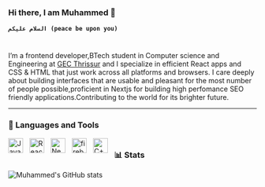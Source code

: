 ### Hi there, I am Muhammed 👋

**`السلام عليكم (peace be upon you)`**
#
I’m a frontend developer,BTech student in Computer science and Engineering at [GEC Thrissur](https://gectcr.ac.in/) and I specialize in efficient React apps and CSS & HTML that just work across all platforms and browsers. I care deeply about building interfaces that are usable and pleasant for the most number of people possible,proficient in Nextjs for building high perfomance SEO friendly applications.Contributing to the world for its brighter future.

---

### 🧰 Languages and Tools
<img align="left" alt="JavaScript" width="30px" style="padding-right:10px;" src="https://cdn.jsdelivr.net/gh/devicons/devicon/icons/javascript/javascript-plain.svg" />
<img align="left" alt="React" width="30px" style="padding-right:10px;" src="https://cdn.jsdelivr.net/gh/devicons/devicon/icons/react/react-original.svg" />
<img align="left" alt="Nextjs" width="30px" style="padding-right:10px;" src="https://www.google.com/imgres?imgurl=https%3A%2F%2Fupload.wikimedia.org%2Fwikipedia%2Fcommons%2Fthumb%2F8%2F8e%2FNextjs-logo.svg%2F800px-Nextjs-logo.svg.png&imgrefurl=https%3A%2F%2Fcommons.wikimedia.org%2Fwiki%2FFile%3ANextjs-logo.svg&tbnid=645DMpBxEOIpLM&vet=12ahUKEwjW24OlxLz7AhWFQnwKHbhGBfYQMygOegUIARDkAQ..i&docid=8iO1dYurJdnoJM&w=800&h=479&q=nextjs%20logo&ved=2ahUKEwjW24OlxLz7AhWFQnwKHbhGBfYQMygOegUIARDkAQ" />
<img align="left" alt="firebase" width="30px" style="padding-right:10px;" src="https://cdn.jsdelivr.net/gh/devicons/devicon/icons/firebase/firebase-plain.svg" />
<img align="left" alt="C++" width="30px" style="padding-right:10px;" src="https://cdn.jsdelivr.net/gh/devicons/devicon/icons/cplusplus/cplusplus-line.svg" />


#


### 📊 Stats

![Muhammed's GitHub stats](https://github-readme-stats.vercel.app/api?username=Muhammed770&show_icons=true&theme=gruvbox)

#
